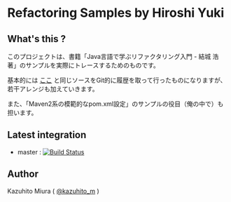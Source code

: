 Refactoring Samples by Hiroshi Yuki
==============

## What's this ?

このプロジェクトは、書籍「Java言語で学ぶリファクタリング入門 - 結城 浩 著」のサンプルを実際にトレースするためのものです。

基本的には [ここ](http://www.hyuki.com/ref/#download) と同じソースをGit的に履歴を取って行ったものになりますが、若干アレンジも加えていきます。

また、「Maven2系の模範的なpom.xml設定」のサンプルの役目（俺の中で）も担います。


## Latest integration

+ master : [![Build Status](https://secure.travis-ci.org/kazuhito-m/refactoring-samples-by-yuki.png)](http://travis-ci.org/kazuhito-m/refactoring-samples-by-yuki)


## Author

Kazuhito Miura ( [@kazuhito_m](https://twitter.com/kazuhito_m "kazuhito_m on Twitter") )

